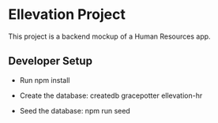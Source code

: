# Ellevation Project

This project is a backend mockup of a Human Resources app.

## Developer Setup

* Run npm install

* Create the database:
  createdb gracepotter ellevation-hr

* Seed the database:
  npm run seed